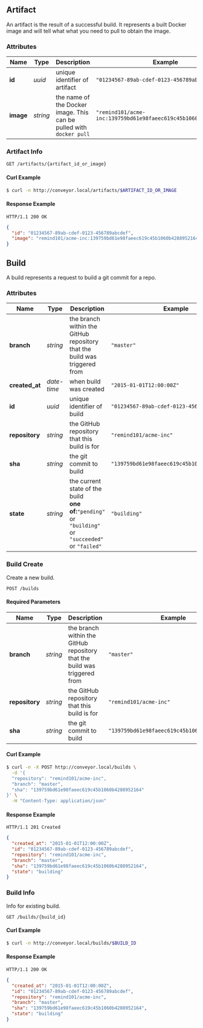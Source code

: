 ## <a name="resource-artifact"></a>Artifact

An artifact is the result of a successful build. It represents a built Docker image and will tell what what you need to pull to obtain the image.

### Attributes

| Name | Type | Description | Example |
| ------- | ------- | ------- | ------- |
| **id** | *uuid* | unique identifier of artifact | `"01234567-89ab-cdef-0123-456789abcdef"` |
| **image** | *string* | the name of the Docker image. This can be pulled with `docker pull` | `"remind101/acme-inc:139759bd61e98faeec619c45b1060b4288952164"` |

### Artifact Info



```
GET /artifacts/{artifact_id_or_image}
```


#### Curl Example

```bash
$ curl -n http://conveyor.local/artifacts/$ARTIFACT_ID_OR_IMAGE
```


#### Response Example

```
HTTP/1.1 200 OK
```

```json
{
  "id": "01234567-89ab-cdef-0123-456789abcdef",
  "image": "remind101/acme-inc:139759bd61e98faeec619c45b1060b4288952164"
}
```


## <a name="resource-build"></a>Build

A build represents a request to build a git commit for a repo.

### Attributes

| Name | Type | Description | Example |
| ------- | ------- | ------- | ------- |
| **branch** | *string* | the branch within the GitHub repository that the build was triggered from | `"master"` |
| **created_at** | *date-time* | when build was created | `"2015-01-01T12:00:00Z"` |
| **id** | *uuid* | unique identifier of build | `"01234567-89ab-cdef-0123-456789abcdef"` |
| **repository** | *string* | the GitHub repository that this build is for | `"remind101/acme-inc"` |
| **sha** | *string* | the git commit to build | `"139759bd61e98faeec619c45b1060b4288952164"` |
| **state** | *string* | the current state of the build<br/> **one of:**`"pending"` or `"building"` or `"succeeded"` or `"failed"` | `"building"` |

### Build Create

Create a new build.

```
POST /builds
```

#### Required Parameters

| Name | Type | Description | Example |
| ------- | ------- | ------- | ------- |
| **branch** | *string* | the branch within the GitHub repository that the build was triggered from | `"master"` |
| **repository** | *string* | the GitHub repository that this build is for | `"remind101/acme-inc"` |
| **sha** | *string* | the git commit to build | `"139759bd61e98faeec619c45b1060b4288952164"` |



#### Curl Example

```bash
$ curl -n -X POST http://conveyor.local/builds \
  -d '{
  "repository": "remind101/acme-inc",
  "branch": "master",
  "sha": "139759bd61e98faeec619c45b1060b4288952164"
}' \
  -H "Content-Type: application/json"
```


#### Response Example

```
HTTP/1.1 201 Created
```

```json
{
  "created_at": "2015-01-01T12:00:00Z",
  "id": "01234567-89ab-cdef-0123-456789abcdef",
  "repository": "remind101/acme-inc",
  "branch": "master",
  "sha": "139759bd61e98faeec619c45b1060b4288952164",
  "state": "building"
}
```

### Build Info

Info for existing build.

```
GET /builds/{build_id}
```


#### Curl Example

```bash
$ curl -n http://conveyor.local/builds/$BUILD_ID
```


#### Response Example

```
HTTP/1.1 200 OK
```

```json
{
  "created_at": "2015-01-01T12:00:00Z",
  "id": "01234567-89ab-cdef-0123-456789abcdef",
  "repository": "remind101/acme-inc",
  "branch": "master",
  "sha": "139759bd61e98faeec619c45b1060b4288952164",
  "state": "building"
}
```


